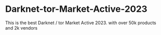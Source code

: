 # Darknet-tor-Market-Active-2023
This is the best Darknet / tor Market Active 2023. with over 50k products and 2k vendors
